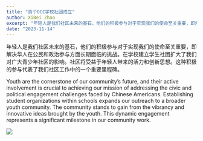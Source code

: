 ```yaml
---
title: "首个OCC学校社团成立"
author: XiBei Zhao
excerpt: "年轻人是我们社区未来的基石，他们的积极参与对于实现我们的使命至关重要，即解决华人在公民和政治参与方面长期面临的挑战。在学校建立学生社团扩大了我们对广大青少年社区的影响。社区将受益于年轻人带来的活力和创新思想。这种积极的参与代表了我们社区工作中的一个重要里程碑。"
date: "2023-11-14"
---
```


年轻人是我们社区未来的基石，他们的积极参与对于实现我们的使命至关重要，即解决华人在公民和政治参与方面长期面临的挑战。在学校建立学生社团扩大了我们对广大青少年社区的影响。社区将受益于年轻人带来的活力和创新思想。这种积极的参与代表了我们社区工作中的一个重要里程碑。

Youth are the cornerstone of our community’s future, and their active involvement is crucial to achieving our mission of addressing the civic and political engagement challenges faced by Chinese Americans. Establishing student organizations within schools expands our outreach to a broader youth community. The community stands to gain from the vibrancy and innovative ideas brought by the youth. This dynamic engagement represents a significant milestone in our community work.

![](https://res.cloudinary.com/dhngj18do/image/upload/f_auto,q_auto/v1/images/activities/sunset_chs)
